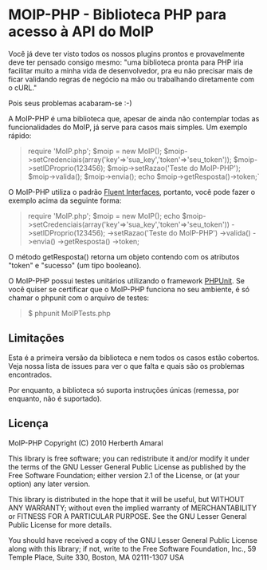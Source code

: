 MOIP-PHP - Biblioteca PHP para acesso à API do MoIP
====================================================

Você já deve ter visto todos os nossos plugins prontos e provavelmente deve ter pensado consigo mesmo: "uma biblioteca pronta para PHP iria facilitar muito a minha vida de desenvolvedor, pra eu não precisar mais de ficar validando regras de negócio na mão ou trabalhando diretamente com o cURL."

Pois seus problemas acabaram-se :-)

A MoIP-PHP é uma biblioteca que, apesar de ainda não contemplar todas as funcionalidades do MoIP, já serve para casos mais simples. Um exemplo rápido:

> require 'MoIP.php';
> $moip = new MoIP();
> $moip->setCredenciais(array('key'=>'sua_key','token'=>'seu_token'));
> $moip->setIDProprio(123456);
> $moip->setRazao('Teste do MoIP-PHP');
> $moip->valida();
> $moip->envia();
> echo $moip->getResposta()->token;`

O MoIP-PHP utiliza o padrão [Fluent Interfaces](http://martinfowler.com/bliki/FluentInterface.html), portanto, você pode fazer o exemplo acima da seguinte forma:

> require 'MoIP.php';
> $moip = new MoIP();
> echo $moip->setCredenciais(array('key'=>'sua_key','token'=>'seu_token'))
>               ->setIDProprio(123456);
>               ->setRazao('Teste do MoIP-PHP')
>               ->valida()
>               ->envia()
>               ->getResposta()
>               ->token;


O método getResposta() retorna um objeto contendo com os atributos "token" e "sucesso" (um tipo booleano).

O MoIP-PHP possui testes unitários utilizando o framework [PHPUnit](http://phpunit.de). Se você quiser se certificar que o MoIP-PHP funciona no seu ambiente, é só chamar o phpunit com o arquivo de testes:


> $ phpunit MoIPTests.php


Limitações
-----------
Esta é a primeira versão da biblioteca e nem todos os casos estão cobertos. Veja nossa lista de issues para ver o que falta e quais são os problemas encontrados.

Por enquanto, a biblioteca só suporta instruções únicas (remessa, por enquanto, não é suportado).


Licença
-------

MoIP-PHP Copyright (C) 2010 Herberth Amaral

This library is free software; you can redistribute it and/or modify it under the terms of the GNU Lesser General Public License as published by the Free Software Foundation; either version 2.1 of the License, or (at your option) any later version.

This library is distributed in the hope that it will be useful, but WITHOUT ANY WARRANTY; without even the implied warranty of MERCHANTABILITY or FITNESS FOR A PARTICULAR PURPOSE. See the GNU Lesser General Public License for more details.

You should have received a copy of the GNU Lesser General Public License along with this library; if not, write to the Free Software Foundation, Inc., 59 Temple Place, Suite 330, Boston, MA 02111-1307 USA
